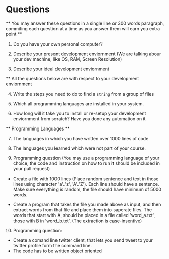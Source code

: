 # Questions

** You may answer these questions in a single line or 300 words paragraph, commiting each question at a time as you answer them will earn you extra point **


1. Do you have your own personal computer?

2. Describe your present development enviornment (We are talking abour your dev machine, like OS, RAM, Screen Resolution)

3. Describe your ideal development enviornment

** All the questions below are with respect to your development enviornment

4. Write the steps you need to do to find a `string` from a group of files

5. Which all programming languages are installed in your system.

6. How long will it take you to install or re-setup your development enviornment from scratch? Have you done any automation on it

** Programming Languages **

7. The languages in which you have written over 1000 lines of code

8. The languages you learned which were not part of your course.

9. Programming question (You may use a programming language of your choice, the code and instruction on how to run it should be included in your pull request)

  * Create a file with 1000 lines (Place random sentence and text in those lines using character 'a'..'z', 'A'..'Z'). Each line should have a sentence. Make sure everything is random, the file should have minimum of 5000 words.

  * Create a program that takes the file you made above as input, and then extract words from that file and place them into saperate files. The words that start with A, should be placed in a file called 'word_a.txt', those with B in 'word_b.txt'. (The extraction is case-insentive)

10. Programming question:

  * Create a comand line twitter client, that lets you send tweet to your twitter profile form the command line.
  * The code has to be written object oriented